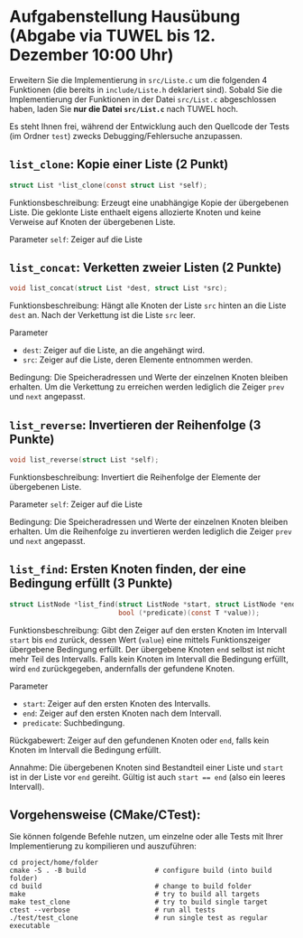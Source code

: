 # Aufgabenstellung Hausübung (Abgabe via TUWEL bis 12. Dezember 10:00 Uhr)

Erweitern Sie die Implementierung in `src/Liste.c` um die folgenden 4 Funktionen (die bereits in `include/Liste.h` deklariert sind).
Sobald Sie die Implementierung der Funktionen in der Datei `src/List.c` abgeschlossen haben, laden Sie **nur die Datei `src/List.c`** nach TUWEL hoch. 

Es steht Ihnen frei, während der Entwicklung auch den Quellcode der Tests (im Ordner `test`) zwecks Debugging/Fehlersuche anzupassen. 

## `list_clone`: Kopie einer Liste (2 Punkt)
```c
struct List *list_clone(const struct List *self);
```
Funktionsbeschreibung: Erzeugt eine unabhängige Kopie der übergebenen Liste. Die geklonte Liste enthaelt eigens allozierte Knoten und keine Verweise auf Knoten der übergebenen Liste.

Parameter `self`: Zeiger auf die Liste 

## `list_concat`: Verketten zweier Listen (2 Punkte)
```c
void list_concat(struct List *dest, struct List *src);
```
Funktionsbeschreibung: Hängt alle Knoten der Liste `src` hinten an die Liste `dest` an. Nach der Verkettung ist die Liste `src` leer.

Parameter 

- `dest`: Zeiger auf die Liste, an die angehängt wird.
- `src`: Zeiger auf die Liste, deren Elemente entnommen werden.

Bedingung: Die Speicheradressen und Werte der einzelnen Knoten bleiben erhalten. Um die Verkettung zu erreichen werden lediglich die Zeiger `prev` und `next` angepasst.

## `list_reverse`: Invertieren der Reihenfolge (3 Punkte)
```c
void list_reverse(struct List *self);
```
Funktionsbeschreibung: Invertiert die Reihenfolge der Elemente der übergebenen Liste.

Parameter `self`: Zeiger auf die Liste 

Bedingung: Die Speicheradressen und Werte der einzelnen Knoten bleiben erhalten. Um die Reihenfolge zu invertieren werden lediglich die Zeiger `prev` und `next` angepasst.

## `list_find`: Ersten Knoten finden, der eine Bedingung erfüllt (3 Punkte)
```c
struct ListNode *list_find(struct ListNode *start, struct ListNode *end,
                           bool (*predicate)(const T *value));

```
Funktionsbeschreibung: Gibt den Zeiger auf den ersten Knoten im Intervall `start` bis `end` zurück, dessen Wert (`value`) eine mittels Funktionszeiger übergebene Bedingung erfüllt. Der übergebene Knoten `end` selbst ist nicht mehr Teil des Intervalls. Falls kein Knoten im Intervall die Bedingung erfüllt, wird `end` zurückgegeben, andernfalls der gefundene Knoten.


Parameter 

- `start`: Zeiger auf den ersten Knoten des Intervalls.
- `end`: Zeiger auf den ersten Knoten nach dem Intervall.
- `predicate`: Suchbedingung.

Rückgabewert: Zeiger auf den gefundenen Knoten oder `end`, falls kein Knoten im Intervall die Bedingung erfüllt.

Annahme: Die übergebenen Knoten sind Bestandteil einer Liste und `start` ist in der Liste vor `end` gereiht. Gültig ist auch `start == end` (also ein leeres Intervall). 

## Vorgehensweise (CMake/CTest):

Sie können folgende Befehle nutzen, um einzelne oder alle Tests mit Ihrer Implementierung zu kompilieren und auszuführen:

```
cd project/home/folder
cmake -S . -B build                 # configure build (into build folder)
cd build                            # change to build folder
make                                # try to build all targets
make test_clone                     # try to build single target
ctest --verbose                     # run all tests
./test/test_clone                   # run single test as regular executable  
```
